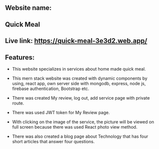 ## Website name: 
## Quick Meal 

## Live link: https://quick-meal-3e3d2.web.app/

## Features:
+ This website specializes in services about home made quick meal.
+ This mern stack website was created with dynamic components by using, react app, own server side with mongodb, express, node js, firebase authentication, Bootstrap etc.

+ There was created My review, log out, add service page with private route.

+ There was used JWT token for My Review page.

+ With clicking on the image of the service, the picture will be viewed on full screen because there was used React photo view method. 

+ There was also created a blog page about Technology that has four short articles that answer four questions.
